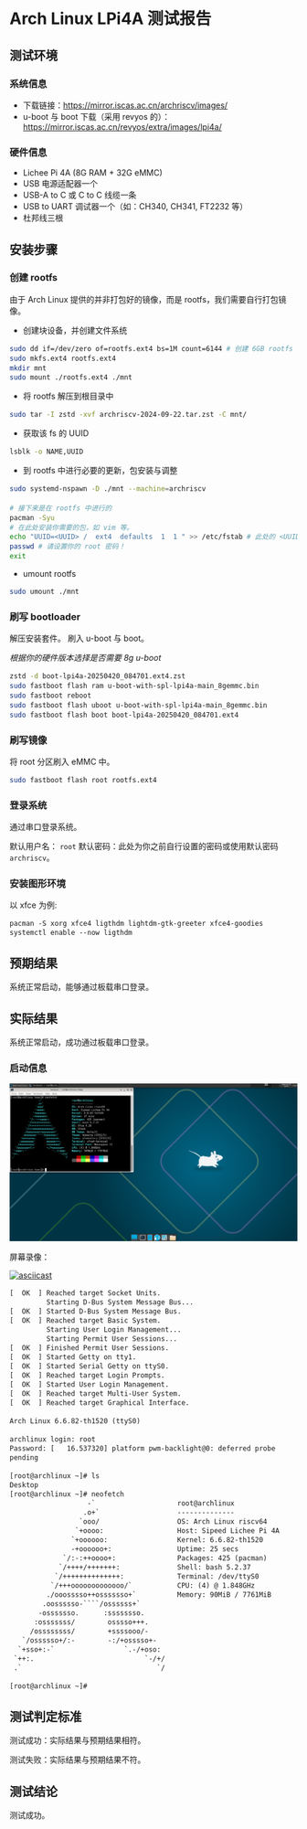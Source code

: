 # Arch Linux LPi4A 测试报告

## 测试环境

### 系统信息

- 下载链接：https://mirror.iscas.ac.cn/archriscv/images/
- u-boot 与 boot 下载（采用 revyos 的）：https://mirror.iscas.ac.cn/revyos/extra/images/lpi4a/

### 硬件信息

- Lichee Pi 4A (8G RAM + 32G eMMC)
- USB 电源适配器一个
- USB-A to C 或 C to C 线缆一条
- USB to UART 调试器一个（如：CH340, CH341, FT2232 等）
- 杜邦线三根

## 安装步骤

### 创建 rootfs

由于 Arch Linux 提供的并非打包好的镜像，而是 rootfs，我们需要自行打包镜像。

- 创建块设备，并创建文件系统
```bash
sudo dd if=/dev/zero of=rootfs.ext4 bs=1M count=6144 # 创建 6GB rootfs
sudo mkfs.ext4 rootfs.ext4
mkdir mnt
sudo mount ./rootfs.ext4 ./mnt
```

- 将 rootfs 解压到根目录中
```bash
sudo tar -I zstd -xvf archriscv-2024-09-22.tar.zst -C mnt/
```

- 获取该 fs 的 UUID
```bash
lsblk -o NAME,UUID
```

- 到 rootfs 中进行必要的更新，包安装与调整
```bash
sudo systemd-nspawn -D ./mnt --machine=archriscv

# 接下来是在 rootfs 中进行的
pacman -Syu
# 在此处安装你需要的包，如 vim 等。
echo "UUID=<UUID> /  ext4  defaults  1  1 " >> /etc/fstab # 此处的 <UUID> 是之前获得的
passwd # 请设置你的 root 密码！
exit
```

- umount rootfs
```bash
sudo umount ./mnt
```

### 刷写 bootloader

解压安装套件。
刷入 u-boot 与 boot。

*根据你的硬件版本选择是否需要 8g u-boot*

```bash
zstd -d boot-lpi4a-20250420_084701.ext4.zst
sudo fastboot flash ram u-boot-with-spl-lpi4a-main_8gemmc.bin
sudo fastboot reboot
sudo fastboot flash uboot u-boot-with-spl-lpi4a-main_8gemmc.bin
sudo fastboot flash boot boot-lpi4a-20250420_084701.ext4
```

### 刷写镜像

将 root 分区刷入 eMMC 中。

```bash
sudo fastboot flash root rootfs.ext4
```

### 登录系统

通过串口登录系统。

默认用户名： `root`
默认密码：此处为你之前自行设置的密码或使用默认密码 `archriscv`。

### 安装图形环境

以 xfce 为例:

```
pacman -S xorg xfce4 ligthdm lightdm-gtk-greeter xfce4-goodies
systemctl enable --now ligthdm
```


## 预期结果

系统正常启动，能够通过板载串口登录。

## 实际结果

系统正常启动，成功通过板载串口登录。

### 启动信息

![xfce](./desktop.jpg)

屏幕录像：

[![asciicast](https://asciinema.org/a/7IKTyi434wlxfqY9sv0vfaZyt.svg)](https://asciinema.org/a/7IKTyi434wlxfqY9sv0vfaZyt)

```log
[  OK  ] Reached target Socket Units.
         Starting D-Bus System Message Bus...
[  OK  ] Started D-Bus System Message Bus.
[  OK  ] Reached target Basic System.
         Starting User Login Management...
         Starting Permit User Sessions...
[  OK  ] Finished Permit User Sessions.
[  OK  ] Started Getty on tty1.
[  OK  ] Started Serial Getty on ttyS0.
[  OK  ] Reached target Login Prompts.
[  OK  ] Started User Login Management.
[  OK  ] Reached target Multi-User System.
[  OK  ] Reached target Graphical Interface.

Arch Linux 6.6.82-th1520 (ttyS0)

archlinux login: root
Password: [   16.537320] platform pwm-backlight@0: deferred probe pending

[root@archlinux ~]# ls
Desktop
[root@archlinux ~]# neofetch
                   -`                    root@archlinux
                  .o+`                   --------------
                 `ooo/                   OS: Arch Linux riscv64
                `+oooo:                  Host: Sipeed Lichee Pi 4A
               `+oooooo:                 Kernel: 6.6.82-th1520
               -+oooooo+:                Uptime: 25 secs
             `/:-:++oooo+:               Packages: 425 (pacman)
            `/++++/+++++++:              Shell: bash 5.2.37
           `/++++++++++++++:             Terminal: /dev/ttyS0
          `/+++ooooooooooooo/`           CPU: (4) @ 1.848GHz
         ./ooosssso++osssssso+`          Memory: 90MiB / 7761MiB
        .oossssso-````/ossssss+`
       -osssssso.      :ssssssso.
      :osssssss/        osssso+++.
     /ossssssss/        +ssssooo/-
   `/ossssso+/:-        -:/+osssso+-
  `+sso+:-`                 `.-/+oso:
 `++:.                           `-/+/
 .`                                 `/

[root@archlinux ~]#
```

## 测试判定标准

测试成功：实际结果与预期结果相符。

测试失败：实际结果与预期结果不符。

## 测试结论

测试成功。
